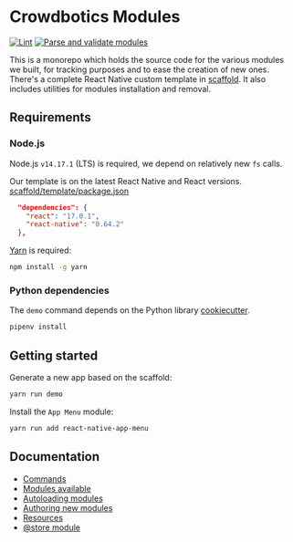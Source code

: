 # Crowdbotics Modules

[![Lint](https://github.com/crowdbotics/modules/actions/workflows/lint.yml/badge.svg)](https://github.com/crowdbotics/modules/actions/workflows/lint.yml) [![Parse and validate modules](https://github.com/crowdbotics/modules/actions/workflows/parse.yml/badge.svg)](https://github.com/crowdbotics/modules/actions/workflows/parse.yml)

This is a monorepo which holds the source code for the various modules we built,
for tracking purposes and to ease the creation of new ones. There's a complete React Native custom template in [scaffold](/scaffold). It also includes utilities for modules installation and removal.

## Requirements

### Node.js

Node.js `v14.17.1` (LTS) is required, we depend on relatively new `fs` calls.

Our template is on the latest React Native and React versions.
[scaffold/template/package.json](/scaffold/template/package.json)

```json
  "dependencies": {
    "react": "17.0.1",
    "react-native": "0.64.2"
  },
```

[Yarn](https://yarnpkg.com/) is required:

```sh
npm install -g yarn
```

### Python dependencies

The `demo` command depends on the Python library [cookiecutter](https://github.com/cookiecutter/cookiecutter).

```sh
pipenv install
```

## Getting started

Generate a new app based on the scaffold:

```sh
yarn run demo
```

Install the `App Menu` module:

```sh
yarn run add react-native-app-menu
```

## Documentation

- [Commands](/docs/commands.md)
- [Modules available](/docs/modules.md)
- [Autoloading modules](/docs/autoloading.md)
- [Authoring new modules](/docs/authoring.md)
- [Resources](/docs/resources.md)
- [@store module](/docs/store.md)
